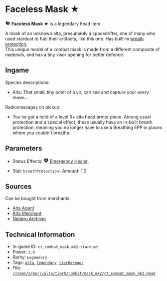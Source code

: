 # Faceless Mask ★

<img src="https://raw.githubusercontent.com/Ceterai/Enternia/main/items/armors/alta/tier5/combat/mask_mk2/icon.png" alt="Faceless Mask ★ icon" loading="lazy" height=16px width="auto" /> **Faceless Mask ★** is a legendary head item.

A mask of an unknown alta, presumably a spacedrifter, one of many who used stardust to fuel their artifacts, like this one. Has built-in [breath protection](https://ceterai.github.io/MyEnternia/Wiki/breathprotection).  
This unique model of a combat mask is made from a different composite of materials, and has a tiny visor opening for better defence.

## Ingame

Species descriptions:

- Alta: That small, tiny point of a vir, can see and capture your every move...

Radiomessages on pickup:

- You've got a hold of a level 6+ alta head armor piece. Among usual protection and a special effect, these usually have an in-built breath protection, meaning you no longer have to use a Breathing EPP in places where you couldn't breathe.

## Parameters

- Status Effects: <img src="https://raw.githubusercontent.com/Ceterai/Enternia/main/stats/effects/ct_autoeffect/ct_emergency_healer.png" alt="Emergency Healer icon" loading="lazy" height=16px width="auto" /> [Emergency Healer](https://ceterai.github.io/MyEnternia/Wiki/EmergencyHealer), 

- Stat: `breathProtection`- Amount: 1.0

## Sources

Can be bought from merchants:

- [Alta Agent](https://ceterai.github.io/MyEnternia/Wiki/AltaAgent)
- [Alta Merchant](https://ceterai.github.io/MyEnternia/Wiki/AltaMerchant)
- [Neiteru Archiver](https://ceterai.github.io/MyEnternia/Wiki/NeiteruArchiver)

## Technical Information

- In-game ID: `ct_combat_mask_mk2-stardust`
- Power: `1.0`
- Rarity: `Legendary`
- Tags: [`alta`](https://ceterai.github.io/MyEnternia/Wiki/Tags/Alta), [`legendary`](https://ceterai.github.io/MyEnternia/Wiki/Tags/Legendary), [`tier6armour`](https://ceterai.github.io/MyEnternia/Wiki/Tags/Tier6Armour)
- File: [`/items/armors/alta/tier5/combat/mask_mk2/ct_combat_mask_mk2.head`](https://github.com/Ceterai/Enternia/blob/main/items/armors/alta/tier5/combat/mask_mk2/ct_combat_mask_mk2.head)
